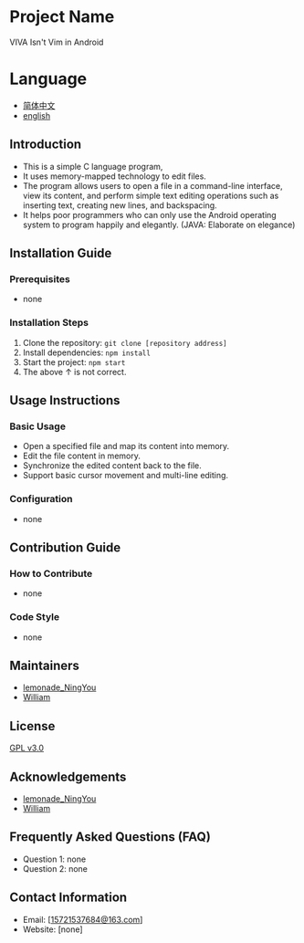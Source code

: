 # Project Name
VIVA Isn't Vim in Android

# Language
- [简体中文](README.md)
- [english](EN-README.md)
## Introduction
- This is a simple C language program,
- It uses memory-mapped technology to edit files.
- The program allows users to open a file in a command-line interface, view its content, and perform simple text editing operations such as inserting text, creating new lines, and backspacing.
- It helps poor programmers who can only use the Android operating system to program happily and elegantly. (JAVA: Elaborate on elegance)

## Installation Guide
### Prerequisites
- none

### Installation Steps
1. Clone the repository: `git clone [repository address]`
2. Install dependencies: `npm install`
3. Start the project: `npm start`
4. The above ↑ is not correct.

## Usage Instructions
### Basic Usage
- Open a specified file and map its content into memory.
- Edit the file content in memory.
- Synchronize the edited content back to the file.
- Support basic cursor movement and multi-line editing.

### Configuration
- none

## Contribution Guide
### How to Contribute
- none

### Code Style
- none

## Maintainers
- [lemonade_NingYou](https://github.com/2703000)
- [William](https://github.com/)

## License
[GPL v3.0](LICENSE)

## Acknowledgements
- [lemonade_NingYou](https://github.com/2703000)
- [William](https://github.com/)

## Frequently Asked Questions (FAQ)
- Question 1: none
- Question 2: none

## Contact Information
- Email: [15721537684@163.com]
- Website: [none]
